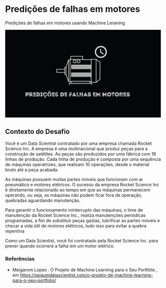 # Predições de falhas em motores
Predições de falhas em motores usando Machine Leraning

<img src = "imagem/failure_prediction.png" alt = "desenho" largura = "100%" />

## Contexto do Desafio

Você é um Data Scientist contratado por uma empresa chamada Rocket Science Inc. A empresa é uma multinacional que produz peças para a construção de satélites. As peças são produzidos por uma fábrica com 18 linhas de produção. Cada linha de produção é composta por uma sequência de máquinas operatrizes, que realizam 10 operações, desde o material bruto até a peça acabada.

As máquinas possuem muitas partes móveis que funcionam com ar pneumático e motores elétricos. O sucesso da empresa Rocket Science Inc é diretamente relacionado ao tempo em que as máquinas permanecem operando, ou seja, as máquinas não podem ficar fora de operação, quebradas aguardando manutenção.

Para garantir o funcionamento ininterrupto das máquinas, o time de manutenção da Rocket Science Inc., realiza manutenções periódicas programadas, a fim de substituir peças gastas, lubrificar as partes móveis e checar a vida útil de motores elétricos, tudo isso para evitar a quebra repentina

Como um Data Scientist, você foi contratado pela Rocket Science Inc. para prever quando ocorrerá a falha em um motor elétrico.

### Referências

- Meigarom Lopes . O Projeto de Machine Learning para o Seu Portfólio , em https://sejaumdatascientist.com/o-projeto-de-machine-learning-para-o-seu-portfolio/